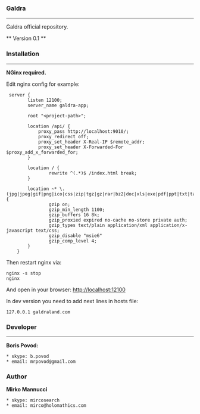 ### Galdra ###                                     
-----------------
Galdra official repository.

** Version 0.1 **

### Installation ###
------------------
**NGinx required.**

Edit nginx config for example:

```
 server {
        listen 12100;
        server_name galdra-app;

        root "<project-path>";
        
        location /api/ {
            proxy_pass http://localhost:9010/;
            proxy_redirect off;
            proxy_set_header X-Real-IP $remote_addr;
            proxy_set_header X-Forwarded-For $proxy_add_x_forwarded_for;
        }

        location / {
                rewrite ^(.*)$ /index.html break;
        }

        location ~* \.(jpg|jpeg|gif|png|ico|css|zip|tgz|gz|rar|bz2|doc|xls|exe|pdf|ppt|txt|tar|mid|midi|wav|bmp|rtf|js|html|ttf)$ {
                gzip on;
                gzip_min_length 1100;
                gzip_buffers 16 8k;
                gzip_proxied expired no-cache no-store private auth;
                gzip_types text/plain application/xml application/x-javascript text/css;
                gzip_disable "msie6"
                gzip_comp_level 4;
        }
    }
```

Then restart nginx via:

```
nginx -s stop
nginx
```

And open in your browser:
[http://localhost:12100](http://localhost:12100)

In dev version you need to add next lines in hosts file:
```
127.0.0.1 galdraland.com
```

### Developer ###
------------------
**Boris Povod:**

    * skype: b.povod
    * email: mrpovod@gmail.com
    

### Author ###
**Mirko Mannucci**

    * skype: mircosearch
    * email: mirco@holomathics.com
